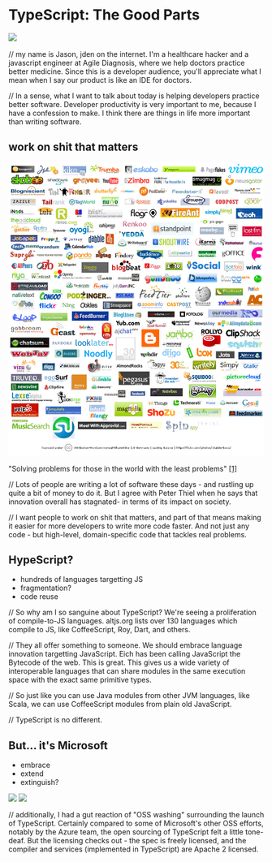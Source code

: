 # TypeScript: The Good Parts
<img src="tower-of-babel.jpg" />

// my name is Jason, jden on the internet. I'm a healthcare hacker and a javascript engineer at Agile Diagnosis, where we help doctors practice better medicine. Since this is a developer audience, you'll appreciate what I mean when I say our product is like an IDE for doctors.

// In a sense, what I want to talk about today is helping developers practice better software. Developer productivity is very important to me, because I have a confession to make. I think there are things in life more important than writing software.

## work on shit that matters

<img src="images/logos.jpg" />

"Solving problems for those in the world with the least problems" [[1]](http://venturevillage.eu/grandma-tech-hype#)

// Lots of people are writing a lot of software these days - and rustling up quite a bit of money to do it. But I agree with Peter Thiel when he says that innovation overall has stagnated- in terms of its impact on society.

// I want people to work on shit that matters, and part of that means making it easier for more developers to write more code faster. And not just any code - but high-level, domain-specific code that tackles real problems.

## HypeScript?
- hundreds of languages targetting JS
- fragmentation?
- code reuse

// So why am I so sanguine about TypeScript? We're seeing a proliferation of compile-to-JS languages. altjs.org lists over 130 languages which compile to JS, like CoffeeScript, Roy, Dart, and others.

// They all offer something to someone. We should embrace language innovation targetting JavaScript. Eich has been calling JavaScript the Bytecode of the web. This is great. This gives us a wide variety of interoperable languages that can share modules in the same execution space with the exact same primitive types.

// So just like you can use Java modules from other JVM languages, like Scala, we can use CoffeeScript modules from plain old JavaScript.

// TypeScript is no different.

## But... it's Microsoft
- embrace
- extend
- extinguish?
<img src="ourss.jpg" />
<img src="deicaza.jpg" />

// additionally, I had a gut reaction of "OSS washing" surrounding the launch of TypeScript. Certainly compared to some of Microsoft's other OSS efforts, notably by the Azure team, the open sourcing of TypeScript felt a little tone-deaf. But the licensing checks out - the spec is freely licensed, and the compiler and services (implemented in TypeScript) are Apache 2 licensed.